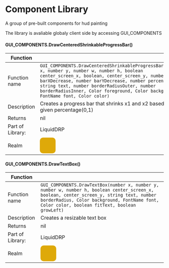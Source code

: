 # Component Library
A group of pre-built components for hud painting

The library is avaliable globaly client side by accessing GUI_COMPONENTS

#### GUI_COMPONENTS.DrawCenteredShrinkableProgressBar()
| Function||
|----|----|
| Function name      | ```GUI_COMPONENTS.DrawCenteredShrinkableProgressBar(number x, number y, number w, number h, boolean center_screen_x, boolean, center_screen_y, number barXDecrease, number barYDecrease, number percentage, string text, number borderRadiusOuter, number borderRadiusInner, Color foreground, Color background, FontName font, Color color)``` |
| Description   | Creates a progress bar that shrinks x1 and x2 based on the given percentage(0,1) |
| Returns | nil |
| Part of Library: | LiquidDRP |
| Realm |<div style="width: 50px; height: 50px; background-color: #dea909; border-radius: 10px;"></div> |

#### GUI_COMPONENTS.DrawTextBox()
| Function||
|----|----|
| Function name      | ```GUI_COMPONENTS.DrawTextBox(number x, number y, number w, number h, boolean center_screen_x, boolean, center_screen_y, string text, number borderRadius, Color background, FontName font, Color color, boolean fitText, boolean growLeft)``` |
| Description   | Creates a resizable text box |
| Returns | nil |
| Part of Library: | LiquidDRP |
| Realm |<div style="width: 50px; height: 50px; background-color: #dea909; border-radius: 10px;"></div> |
